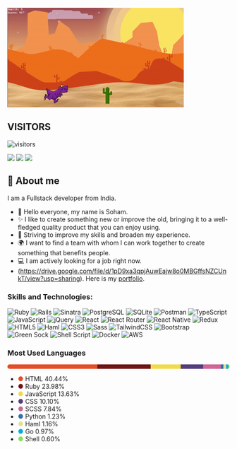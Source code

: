 ![Animated Dino Banner](https://raw.githubusercontent.com/ludi317/dino-game/main/images/dino-game-2.gif)

## VISITORS
![visitors](https://visitor-badge.laobi.icu/badge?page_id=sh1yuu.sh1yuu)

[![](https://img.shields.io/badge/Telegram-0088cc?style=for-the-badge&logo=telegram&logoColor=white)](https://t.me/sh1yuu)
[![](https://img.shields.io/badge/LinkedIn-0077B5?style=for-the-badge&logo=linkedin&logoColor=white)](https://www.linkedin.com/in/sh1yuu/)
[![](https://img.shields.io/badge/Instagram-E1306C?style=for-the-badge&logo=instagram&logoColor=white)](https://github.com/sohamchavan07)

## 💬 About me

I am a Fullstack developer from India.

- 👋 Hello everyone, my name is Soham.
- ✨ I like to create something new or improve the old, bringing it to a well-fledged quality product that you can enjoy using.
- 🚀 Striving to improve my skills and broaden my experience.
- 🌍 I want to find a team with whom I can work together to create something that benefits people.
- 💻 I am actively looking for a job right now.
- (https://drive.google.com/file/d/1pD9xa3qpjAuwEajw8o0MBGffsNZCUnkT/view?usp=sharing). Here is my [portfolio](https://github.com/sohamchavan07).

### Skills and Technologies:

<img src="https://img.shields.io/badge/Ruby-CC342D?style=for-the-badge&logo=ruby&logoColor=white" alt="Ruby" />
<img src="https://img.shields.io/badge/Rails-CC0000?style=for-the-badge&logo=rubyonrails&logoColor=white" alt="Rails" />
<img src="https://img.shields.io/badge/Sinatra-000000?style=for-the-badge&logo=sinatra&logoColor=white" alt="Sinatra" />
<img src="https://img.shields.io/badge/PostgreSQL-316192?style=for-the-badge&logo=postgresql&logoColor=white" alt="PostgreSQL" />
<img src="https://img.shields.io/badge/SQLite-07405E?style=for-the-badge&logo=sqlite&logoColor=white" alt="SQLite" />
<img src="https://img.shields.io/badge/Postman-FF6C37?style=for-the-badge&logo=postman&logoColor=white" alt="Postman" />
<img src="https://img.shields.io/badge/TypeScript-007ACC?style=for-the-badge&logo=typescript&logoColor=white" alt="TypeScript" />
<img src="https://img.shields.io/badge/JavaScript-323330?style=for-the-badge&logo=javascript&logoColor=F7DF1E" alt="JavaScript" />
<img src="https://img.shields.io/badge/jQuery-0769AD?style=for-the-badge&logo=jquery&logoColor=white" alt="jQuery" />
<img src="https://img.shields.io/badge/React-20232A?style=for-the-badge&logo=react&logoColor=61DAFB" alt="React" />
<img src="https://img.shields.io/badge/React_Router-CA4245?style=for-the-badge&logo=react-router&logoColor=white" alt="React Router" />
<img src="https://img.shields.io/badge/React_Native-20232A?style=for-the-badge&logo=react&logoColor=61DAFB" alt="React Native" />
<img src="https://img.shields.io/badge/Redux-593D88?style=for-the-badge&logo=redux&logoColor=white" alt="Redux" />
<img src="https://img.shields.io/badge/HTML5-E34F26?style=for-the-badge&logo=html5&logoColor=white" alt="HTML5" />
<img src="https://img.shields.io/badge/Haml-EAD49B?style=for-the-badge&logo=haml&logoColor=white" alt="Haml" />
<img src="https://img.shields.io/badge/CSS3-1572B6?style=for-the-badge&logo=css3&logoColor=white" alt="CSS3" />
<img src="https://img.shields.io/badge/Sass-CC6699?style=for-the-badge&logo=sass&logoColor=white" alt="Sass" />
<img src="https://img.shields.io/badge/Tailwind_CSS-38B2AC?style=for-the-badge&logo=tailwind-css&logoColor=white" alt="TailwindCSS" />
<img src="https://img.shields.io/badge/Bootstrap-563D7C?style=for-the-badge&logo=bootstrap&logoColor=white" alt="Bootstrap" />
<img src="https://img.shields.io/badge/GreenSock-88CE02?style=for-the-badge&logo=greensock&logoColor=white" alt="Green Sock" />
<img src="https://img.shields.io/badge/Shell_Script-121011?style=for-the-badge&logo=gnu-bash&logoColor=white" alt="Shell Script" />
<img src="https://img.shields.io/badge/Docker-2CA5E0?style=for-the-badge&logo=docker&logoColor=white" alt="Docker" />
<img src="https://img.shields.io/badge/Amazon_AWS-FF9900?style=for-the-badge&logo=amazonaws&logoColor=white" alt="AWS" />

### Most Used Languages

<div style="height: 10px; width: 100%; background: linear-gradient(to right, 
#E34F26 0%, #E34F26 40.44%, 
#701516 40.44%, #701516 64.42%, 
#F0DB4F 64.42%, #F0DB4F 78.05%, 
#563D7C 78.05%, #563D7C 88.15%, 
#CD6799 88.15%, #CD6799 95.99%, 
#3572A5 95.99%, #3572A5 97.22%, 
#EADF8F 97.22%, #EADF8F 98.38%, 
#00ADD8 98.38%, #00ADD8 99.35%, 
#89E051 99.35%, #89E051 100%); border-radius: 5px;"></div>

- <span style="color: #E34F26;">●</span> HTML 40.44%
- <span style="color: #701516;">●</span> Ruby 23.98%
- <span style="color: #F0DB4F;">●</span> JavaScript 13.63%
- <span style="color: #563D7C;">●</span> CSS 10.10%
- <span style="color: #CD6799;">●</span> SCSS 7.84%
- <span style="color: #3572A5;">●</span> Python 1.23%
- <span style="color: #EADF8F;">●</span> Haml 1.16%
- <span style="color: #00ADD8;">●</span> Go 0.97%
- <span style="color: #89E051;">●</span> Shell 0.60%
